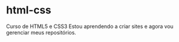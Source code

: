 # html-css
 Curso de HTML5 e CSS3 
 Estou aprendendo a criar sites e agora vou gerenciar meus repositórios.
